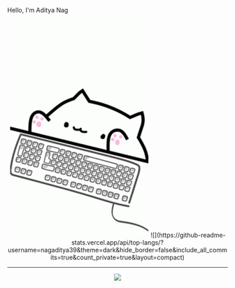 <!-- # 📊 GitHub Stats: -->
<!--![](https://github-readme-stats.vercel.app/api?username=nagaditya39&theme=dark&hide_border=false&include_all_commits=true&count_private=true)<br/>-->
<!--![](https://github-readme-streak-stats.herokuapp.com/?user=nagaditya39&theme=dark&hide_border=false)<br/> -->
Hello, I'm Aditya Nag
<div align="center">
  <img src="./res/BongoCatTypingGIF.gif" alt="BongoCatTypingGIF"
</div>
![](https://github-readme-stats.vercel.app/api/top-langs/?username=nagaditya39&theme=dark&hide_border=false&include_all_commits=true&count_private=true&layout=compact)

---
[![](https://visitcount.itsvg.in/api?id=nagaditya39&icon=0&color=0)](https://visitcount.itsvg.in)
